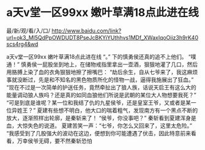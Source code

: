 # a天v堂一区99xx 嫩叶草满18点此进在线

最/新/观/看/入/口/ http://www.baidu.com/link?url=ok3_Ml5QdPpOWDUDT8PseJcBKYiYUthhvs1MDf_XWaxIqoOiiz3h9rK40scs4rg4&wd


a天v堂一区99xx 嫩叶草满18点此进在线
   “。”
   下的慎勇侯还真的追不上他们。
    “噗通！”
    慎勇侯一屁股坐到地上，在储物戒指里拿出一壶酒，狠狠地灌了几口，然后用胳膊上染了血的衣角狠狠地擦了擦嘴巴：
    “劫后余生，自从七爷来了，我这麻烦事就没断过，先是和不知名的黑色物质所化的怪物一战，逼得我施展出了狂血。”
    “现在不过是一次简单的护送任务，竟然牵扯出了狼人族，话说天启王有这么大的能量调动狼人族吗？还是真的如同血狼他们所说是武朝的某位大人物想要我死？”
    “可是到底是谁呢？某一位和我结了仇的九星侯爷，还是皇室王爷，又或者是某一位异姓王？”
    夏建有些想不明白，他大口的喘着粗气，发现南方有一个黑点不断的放大，逐渐照样出轮廓，是秦斩来了！
    “侯爷，你没事吧？”
    秦斩看到夏建浑身是血，大惊失色的说道。
    夏建苦笑一声：“七爷，你怎么又回来了，这里太危险。”
    “我感受到了几股强大的波动在这边，便想到你可能遭遇了伏击，因此特意前来看看，万幸侯爷无碍，要不然秦斩恐怕
